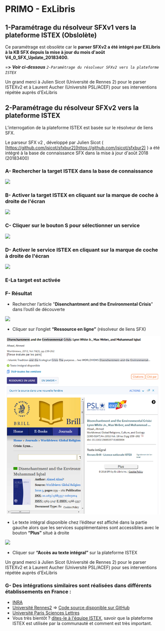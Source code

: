 # PRIMO - ExLibris

## 1-Paramétrage du résolveur SFXv1 vers la plateforme ISTEX \(Obslolète\)

Ce paramétrage est obsolète car le **parser SFXv2 a été intégré par EXLibris à la KB SFX depuis la mise à jour du mois d'août V4\_0\_SFX\_Update\_20183400.**

=**&gt;** _**Voir ci-dessous** `2-Paramétrage du résolveur SFXv2 vers la plateforme ISTEX`_

Un grand merci à Julien Sicot \(Université de Rennes 2\) pour le parser ISTEXv2 et à Laurent Aucher \(Université PSL/ACEF\) pour ses interventions répétée auprès d'ExLibris

## 2-Paramétrage du résolveur SFXv2 vers la plateforme ISTEX

L’interrogation de la plateforme ISTEX est basée sur le résolveur de liens SFX.

Le parseur SFX v2 , développé par Julien Sicot \( [https://github.com/jsicot/sfxbur2](https://github.com/jsicot/sfxbur2) \) a été intégré à la base de connaissance SFX dans la mise à jour d'août 2018 \(20183400\)

### **A-** Rechercher la target ISTEX dans la base de connaissance

![](../../.gitbook/assets/exlibris1.png)

### **B-** Activer la target ISTEX en cliquant sur la marque de coche à droite de l'écran

![](../../.gitbook/assets/exlibris2.png)

### **C-** Cliquer sur le bouton S pour sélectionner un service

![](../../.gitbook/assets/exlibris3.png)

### **D-** Activer le service ISTEX en cliquant sur la marque de coche à droite de l'écran

![](../../.gitbook/assets/exlibris4.png)

### E-La target est activée

### **F- Résultat**

* Rechercher l’article "**Disenchantment and the Environmental Crisis**" dans l’outil de découverte

![](../../.gitbook/assets/exlibris5.png)

* Cliquer sur l’onglet **“Ressource en ligne”** \(résolveur de liens SFX\)

![](../../.gitbook/assets/exlibris6-1.png)

* Le texte intégral disponible chez l’éditeur est affiché dans la partie gauche alors que les services supplémentaires sont accessibles avec le bouton **“Plus”** situé à droite

![](../../.gitbook/assets/exlibris7.png)

* Cliquer sur **“Accès au texte intégral”** sur la plateforme ISTEX

Un grand merci à Julien Sicot \(Université de Rennes 2\) pour le parser ISTEXv2 et à Laurent Aucher \(Université PSL/ACEF\) pour ses interventions répétée auprès d'ExLibris

### G- Des intégrations similaires sont réalisées dans différents établissements en France :

* [INRA](https://doc.istex.fr/users/integration/exemples/#inra)
* [Université Rennes2](https://doc.istex.fr/users/integration/exemples/#universite-rennes2) =&gt; [Code source disponible sur GitHub](https://github.com/jsicot/sfxbur2)
* [Université Paris Sciences Lettres](https://doc.istex.fr/users/integration/exemples/#universite-paris-sciences-lettres)
* Vous très bientôt ? [dites-le à l'équipe ISTEX](mailto:contact@listes.istex.fr), savoir que la plateforme ISTEX est utilisée par la communauté et comment est très important.

